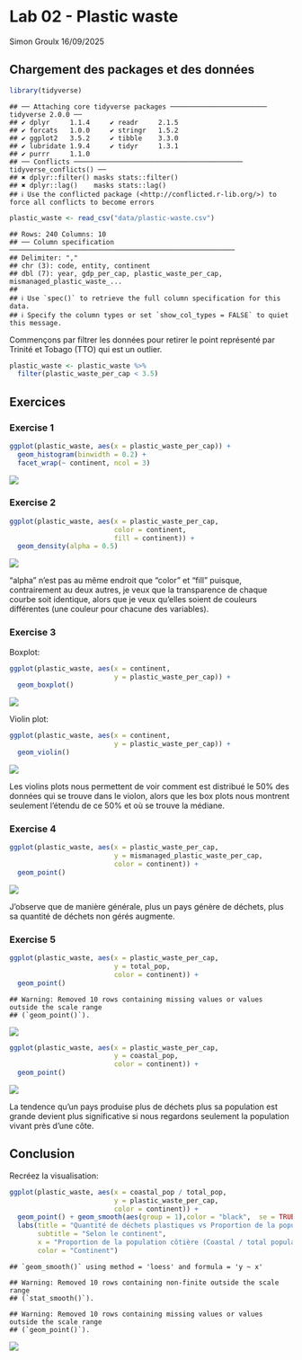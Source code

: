 Lab 02 - Plastic waste
================
Simon Groulx
16/09/2025

## Chargement des packages et des données

``` r
library(tidyverse) 
```

    ## ── Attaching core tidyverse packages ──────────────────────── tidyverse 2.0.0 ──
    ## ✔ dplyr     1.1.4     ✔ readr     2.1.5
    ## ✔ forcats   1.0.0     ✔ stringr   1.5.2
    ## ✔ ggplot2   3.5.2     ✔ tibble    3.3.0
    ## ✔ lubridate 1.9.4     ✔ tidyr     1.3.1
    ## ✔ purrr     1.1.0     
    ## ── Conflicts ────────────────────────────────────────── tidyverse_conflicts() ──
    ## ✖ dplyr::filter() masks stats::filter()
    ## ✖ dplyr::lag()    masks stats::lag()
    ## ℹ Use the conflicted package (<http://conflicted.r-lib.org/>) to force all conflicts to become errors

``` r
plastic_waste <- read_csv("data/plastic-waste.csv")
```

    ## Rows: 240 Columns: 10
    ## ── Column specification ────────────────────────────────────────────────────────
    ## Delimiter: ","
    ## chr (3): code, entity, continent
    ## dbl (7): year, gdp_per_cap, plastic_waste_per_cap, mismanaged_plastic_waste_...
    ## 
    ## ℹ Use `spec()` to retrieve the full column specification for this data.
    ## ℹ Specify the column types or set `show_col_types = FALSE` to quiet this message.

Commençons par filtrer les données pour retirer le point représenté par
Trinité et Tobago (TTO) qui est un outlier.

``` r
plastic_waste <- plastic_waste %>%
  filter(plastic_waste_per_cap < 3.5)
```

## Exercices

### Exercise 1

``` r
ggplot(plastic_waste, aes(x = plastic_waste_per_cap)) +
  geom_histogram(binwidth = 0.2) +
  facet_wrap(~ continent, ncol = 3)
```

![](lab-02_files/figure-gfm/plastic-waste-continent-1.png)<!-- -->

### Exercise 2

``` r
ggplot(plastic_waste, aes(x = plastic_waste_per_cap,
                          color = continent,
                          fill = continent)) +
  geom_density(alpha = 0.5)
```

![](lab-02_files/figure-gfm/plastic-waste-density-1.png)<!-- -->

“alpha” n’est pas au même endroit que “color” et “fill” puisque,
contrairement au deux autres, je veux que la transparence de chaque
courbe soit identique, alors que je veux qu’elles soient de couleurs
différentes (une couleur pour chacune des variables).

### Exercise 3

Boxplot:

``` r
ggplot(plastic_waste, aes(x = continent,
                          y = plastic_waste_per_cap)) +
  geom_boxplot()
```

![](lab-02_files/figure-gfm/plastic-waste-boxplot-1.png)<!-- -->

Violin plot:

``` r
ggplot(plastic_waste, aes(x = continent,
                          y = plastic_waste_per_cap)) +
  geom_violin()
```

![](lab-02_files/figure-gfm/plastic-waste-violin-1.png)<!-- -->

Les violins plots nous permettent de voir comment est distribué le 50%
des données qui se trouve dans le violon, alors que les box plots nous
montrent seulement l’étendu de ce 50% et où se trouve la médiane.

### Exercise 4

``` r
ggplot(plastic_waste, aes(x = plastic_waste_per_cap,
                          y = mismanaged_plastic_waste_per_cap, 
                          color = continent)) +
  geom_point()
```

![](lab-02_files/figure-gfm/plastic-waste-mismanaged-1.png)<!-- -->

J’observe que de manière générale, plus un pays génère de déchets, plus
sa quantité de déchets non gérés augmente.

### Exercise 5

``` r
ggplot(plastic_waste, aes(x = plastic_waste_per_cap,
                          y = total_pop,
                          color = continent)) +
  geom_point()
```

    ## Warning: Removed 10 rows containing missing values or values outside the scale range
    ## (`geom_point()`).

![](lab-02_files/figure-gfm/plastic-waste-population-total-1.png)<!-- -->

``` r
ggplot(plastic_waste, aes(x = plastic_waste_per_cap,
                          y = coastal_pop,
                          color = continent)) +
  geom_point()
```

![](lab-02_files/figure-gfm/plastic-waste-population-coastal-1.png)<!-- -->

La tendence qu’un pays produise plus de déchets plus sa population est
grande devient plus significative si nous regardons seulement la
population vivant près d’une côte.

## Conclusion

Recréez la visualisation:

``` r
ggplot(plastic_waste, aes(x = coastal_pop / total_pop,
                          y = plastic_waste_per_cap,
                          color = continent)) +
  geom_point() + geom_smooth(aes(group = 1),color = "black",  se = TRUE) +
  labs(title = "Quantité de déchets plastiques vs Proportion de la population côtière",
       subtitle = "Selon le continent",
       x = "Proportion de la population côtière (Coastal / total population)", y = "Nombre de déchets plastiques par habitant",
       color = "Continent")
```

    ## `geom_smooth()` using method = 'loess' and formula = 'y ~ x'

    ## Warning: Removed 10 rows containing non-finite outside the scale range
    ## (`stat_smooth()`).

    ## Warning: Removed 10 rows containing missing values or values outside the scale range
    ## (`geom_point()`).

![](lab-02_files/figure-gfm/recreate-viz-1.png)<!-- -->
